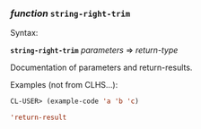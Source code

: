 ### <em>function</em> <strong>`string-right-trim`</strong>

Syntax:

<strong>`string-right-trim`</strong> <em>parameters</em> => <em>return-type</em>

Documentation of parameters and return-results.

Examples (not from CLHS...):

```lisp
CL-USER> (example-code 'a 'b 'c)

'return-result
```
